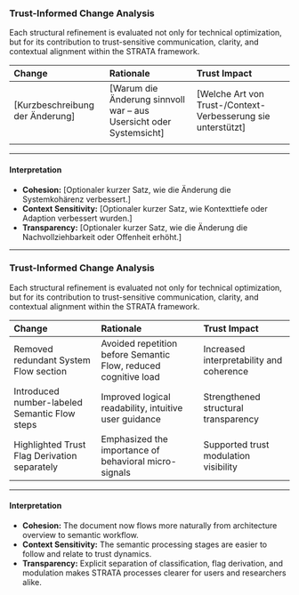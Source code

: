### Trust-Informed Change Analysis

Each structural refinement is evaluated not only for technical optimization, but for its contribution to trust-sensitive communication, clarity, and contextual alignment within the STRATA framework.

| Change | Rationale | Trust Impact |
|:-------|:----------|:-------------|
| [Kurzbeschreibung der Änderung] | [Warum die Änderung sinnvoll war – aus Usersicht oder Systemsicht] | [Welche Art von Trust-/Context-Verbesserung sie unterstützt] |
|  |  |  |

---

#### Interpretation

- **Cohesion:** [Optionaler kurzer Satz, wie die Änderung die Systemkohärenz verbessert.]
- **Context Sensitivity:** [Optionaler kurzer Satz, wie Kontexttiefe oder Adaption verbessert wurden.]
- **Transparency:** [Optionaler kurzer Satz, wie die Änderung die Nachvollziehbarkeit oder Offenheit erhöht.]



---

### Trust-Informed Change Analysis

Each structural refinement is evaluated not only for technical optimization, but for its contribution to trust-sensitive communication, clarity, and contextual alignment within the STRATA framework.

| Change | Rationale | Trust Impact |
|:-------|:----------|:-------------|
| Removed redundant System Flow section | Avoided repetition before Semantic Flow, reduced cognitive load | Increased interpretability and coherence |
| Introduced number-labeled Semantic Flow steps | Improved logical readability, intuitive user guidance | Strengthened structural transparency |
| Highlighted Trust Flag Derivation separately | Emphasized the importance of behavioral micro-signals | Supported trust modulation visibility |

---

#### Interpretation

- **Cohesion:** The document now flows more naturally from architecture overview to semantic workflow.
- **Context Sensitivity:** The semantic processing stages are easier to follow and relate to trust dynamics.
- **Transparency:** Explicit separation of classification, flag derivation, and modulation makes STRATA processes clearer for users and researchers alike.
